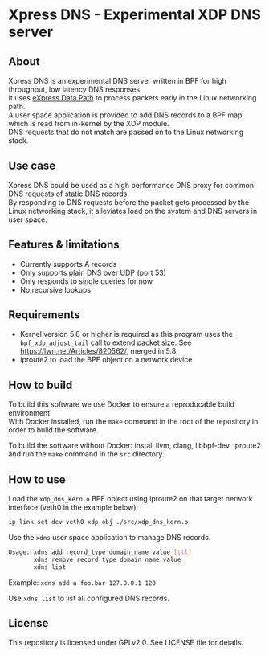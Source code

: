 # Xpress DNS - Experimental XDP DNS server

## About
Xpress DNS is an experimental DNS server written in BPF for high throughput, low latency DNS responses.  
It uses [eXpress Data Path](https://en.wikipedia.org/wiki/Express_Data_Path) to process packets early in the Linux networking path.  
A user space application is provided to add DNS records to a BPF map which is read from in-kernel by the XDP module.  
DNS requests that do not match are passed on to the Linux networking stack. 

## Use case
Xpress DNS could be used as a high performance DNS proxy for common DNS requests of static DNS records.  
By responding to DNS requests before the packet gets processed by the Linux networking stack, it alleviates load on the system and DNS servers in user space.

## Features & limitations
* Currently supports A records
* Only supports plain DNS over UDP (port 53)
* Only responds to single queries for now
* No recursive lookups

## Requirements
* Kernel version 5.8 or higher is required as this program uses the `bpf_xdp_adjust_tail` call to extend packet size. See https://lwn.net/Articles/820562/, merged in 5.8.
* iproute2 to load the BPF object on a network device

## How to build
To build this software we use Docker to ensure a reproducable build environment.  
With Docker installed, run the `make` command in the root of the repository in order to build the software.

To build the software without Docker: install llvm, clang, libbpf-dev, iproute2 and run the `make` command in the `src` directory.

## How to use
Load the `xdp_dns_kern.o` BPF object using iproute2 on that target network interface (veth0 in the example below):
```bash
ip link set dev veth0 xdp obj ./src/xdp_dns_kern.o
```

Use the `xdns` user space application to manage DNS records.
```bash
Usage: xdns add record_type domain_name value [ttl]
       xdns remove record_type domain_name value
       xdns list
```
Example: ```xdns add a foo.bar 127.0.0.1 120```

Use `xdns list` to list all configured DNS records.

## License
This repository is licensed under GPLv2.0. 
See LICENSE file for details.
